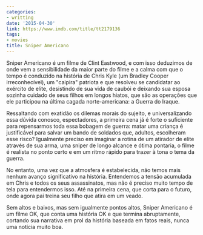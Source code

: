 ```yaml
---
categories:
- writting
date: '2015-04-30'
link: https://www.imdb.com/title/tt2179136
tags:
- movies
title: Sniper Americano
---
```


Sniper Americano é um filme de Clint Eastwood, e com isso deduzimos de onde vem a sensibilidade da maior parte do filme e a calma com que o tempo é conduzido na história de Chris Kyle (um Bradley Cooper irreconhecível), um "caipira" patriota e que resolveu se candidatar ao exército de elite, desistindo de sua vida de caubói e deixando sua esposa sozinha cuidado de seus filhos em longos hiatos, que são as operações que ele participou na última cagada norte-americana: a Guerra do Iraque.

Ressaltando com exatidão os dilemas morais do sujeito, e universalizando essa dúvida conosco, espectadores, a primeira cena já é forte o suficiente para repensarmos toda essa bobagem de guerra: matar uma criança é justificável para salvar um bando de soldados que, adultos, escolheram esse risco? Igualmente preciso em imaginar a rotina de um atirador de elite através de sua arma, uma sniper de longo alcance e ótima pontaria, o filme é realista no ponto certo e em um ritmo rápido para trazer à tona o tema da guerra.

No entanto, uma vez que a atmosfera é estabelecida, não temos mais nenhum avanço significativo na história. Entendemos a tensão acumulada em Chris e todos os seus assassinatos, mas não é preciso muito tempo de tela para entendermos isso. Até na primeira cena, que corta para o futuro, onde agora pai treina seu filho que atira em um veado.

Sem altos e baixos, mas sem igualmente pontos altos, Sniper Americano é um filme OK, que conta uma história OK e que termina abruptamente, cortando sua narrativa em prol da história baseada em fatos reais, nunca uma notícia muito boa.

